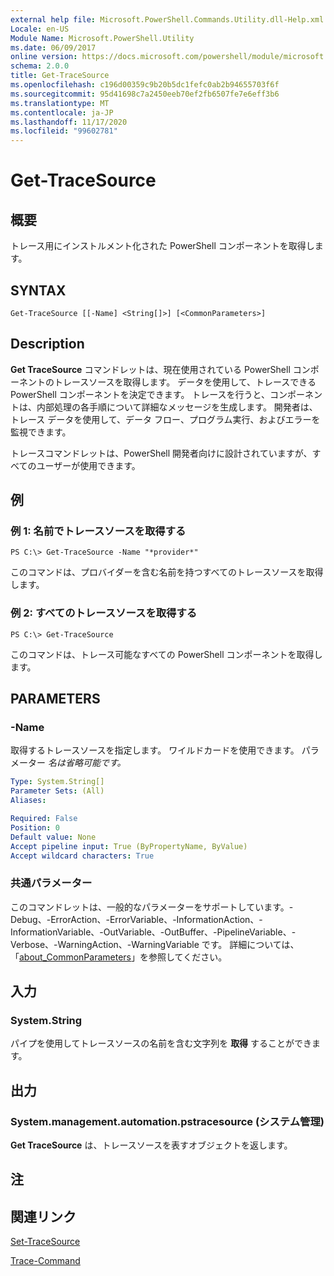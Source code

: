 ```yaml
---
external help file: Microsoft.PowerShell.Commands.Utility.dll-Help.xml
Locale: en-US
Module Name: Microsoft.PowerShell.Utility
ms.date: 06/09/2017
online version: https://docs.microsoft.com/powershell/module/microsoft.powershell.utility/get-tracesource?view=powershell-7.2&WT.mc_id=ps-gethelp
schema: 2.0.0
title: Get-TraceSource
ms.openlocfilehash: c196d00359c9b20b5dc1fefc0ab2b94655703f6f
ms.sourcegitcommit: 95d41698c7a2450eeb70ef2fb6507fe7e6eff3b6
ms.translationtype: MT
ms.contentlocale: ja-JP
ms.lasthandoff: 11/17/2020
ms.locfileid: "99602781"
---
```

# Get-TraceSource

## 概要
トレース用にインストルメント化された PowerShell コンポーネントを取得します。

## SYNTAX

```
Get-TraceSource [[-Name] <String[]>] [<CommonParameters>]
```

## Description

**Get TraceSource** コマンドレットは、現在使用されている PowerShell コンポーネントのトレースソースを取得します。
データを使用して、トレースできる PowerShell コンポーネントを決定できます。
トレースを行うと、コンポーネントは、内部処理の各手順について詳細なメッセージを生成します。
開発者は、トレース データを使用して、データ フロー、プログラム実行、およびエラーを監視できます。

トレースコマンドレットは、PowerShell 開発者向けに設計されていますが、すべてのユーザーが使用できます。

## 例

### 例 1: 名前でトレースソースを取得する

```
PS C:\> Get-TraceSource -Name "*provider*"
```

このコマンドは、プロバイダーを含む名前を持つすべてのトレースソースを取得します。

### 例 2: すべてのトレースソースを取得する

```
PS C:\> Get-TraceSource
```

このコマンドは、トレース可能なすべての PowerShell コンポーネントを取得します。

## PARAMETERS

### -Name

取得するトレースソースを指定します。
ワイルドカードを使用できます。
パラメーター *名は省略可能です。*

```yaml
Type: System.String[]
Parameter Sets: (All)
Aliases:

Required: False
Position: 0
Default value: None
Accept pipeline input: True (ByPropertyName, ByValue)
Accept wildcard characters: True
```

### 共通パラメーター

このコマンドレットは、一般的なパラメーターをサポートしています。-Debug、-ErrorAction、-ErrorVariable、-InformationAction、-InformationVariable、-OutVariable、-OutBuffer、-PipelineVariable、-Verbose、-WarningAction、-WarningVariable です。 詳細については、「[about_CommonParameters](https://go.microsoft.com/fwlink/?LinkID=113216)」を参照してください。

## 入力

### System.String

パイプを使用してトレースソースの名前を含む文字列を **取得** することができます。

## 出力

### System.management.automation.pstracesource (システム管理)

**Get TraceSource** は、トレースソースを表すオブジェクトを返します。

## 注

## 関連リンク

[Set-TraceSource](Set-TraceSource.md)

[Trace-Command](Trace-Command.md)

